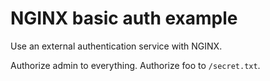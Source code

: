 # NGINX basic auth example

Use an external authentication service with NGINX.

Authorize admin to everything.
Authorize foo to `/secret.txt`.
